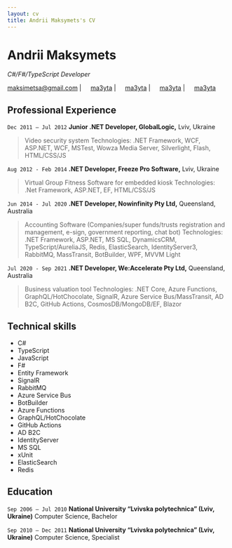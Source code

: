 ```yaml
---
layout: cv
title: Andrii Maksymets's CV
---
```

# Andrii Maksymets

_C#/F#/TypeScript Developer_ <br>

<a href="mailto:maksimetsa@gmail.com">maksimetsa@gmail.com</a>
|
<img src="https://raw.githubusercontent.com/FortAwesome/Font-Awesome/6.x/svgs/brands/linkedin.svg" width="13"> <a href="https://www.linkedin.com/in/ma3yta/">ma3yta</a>
|
<img src="https://raw.githubusercontent.com/FortAwesome/Font-Awesome/6.x/svgs/brands/telegram.svg" width="13"> <a href="https://t.me/ma3yta">ma3yta</a>
|
<img src="https://raw.githubusercontent.com/FortAwesome/Font-Awesome/6.x/svgs/brands/github.svg" width="13"> <a href="https://github.com/ma3yta/">ma3yta</a>
|
<img src="https://raw.githubusercontent.com/FortAwesome/Font-Awesome/6.x/svgs/brands/twitter.svg" width="13"> <a href="https://twitter.com/ma3yta/">ma3yta</a>

## Professional Experience

`Dec 2011 – Jul 2012` 
__Junior .NET Developer, GlobalLogic,__ Lviv, Ukraine
> Video security system
> Technologies: .NET Framework, WCF, ASP.NET, WCF, MSTest, Wowza Media Server, Silverlight, Flash,
HTML/CSS/JS

`Aug 2012 - Feb 2014` 
__.NET Developer, Freeze Pro Software,__ Lviv, Ukraine
> Virtual Group Fitness Software for embedded kiosk
> Technologies: .Net Framework, ASP.NET, EF, HTML/CSS/JS

`Jun 2014 - Jul 2020` 
__.NET Developer, Nowinfinity Pty Ltd,__ Queensland, Australia
> Accounting Software (Companies/super funds/trusts registration and management, e-sign, government reporting, chat bot)
> Technologies: .NET Framework, ASP.NET, MS SQL, DynamicsCRM, TypeScript/AureliaJS, Redis, ElasticSearch, IdentityServer3, RabbitMQ, MassTransit, BotBuilder, WPF, MVVM Light

`Jul 2020 - Sep 2021`
__.NET Developer, We:Accelerate Pty Ltd,__ Queensland, Australia
> Business valuation tool
> Technologies: .NET Core, Azure Functions, GraphQL/HotChocolate, SignalR, Azure Service Bus/MassTransit, AD B2C, GitHub
Actions, CosmosDB/MongoDB/EF, Blazor

## Technical skills

* C#
* TypeScript
* JavaScript
* F#
* Entity Framework
* SignalR
* RabbitMQ
* Azure Service Bus
* BotBuilder
* Azure Functions
* GraphQL/HotChocolate
* GitHub Actions
* AD B2C
* IdentityServer
* MS SQL
* xUnit
* ElasticSearch
* Redis

## Education

`Sep 2006 – Jul 2010`
__National University “Lvivska polytechnica” (Lviv, Ukraine)__ Computer Science, Bachelor

`Sep 2010 – Dec 2011`
__National University “Lvivska polytechnica” (Lviv, Ukraine)__ Computer Science, Specialist
